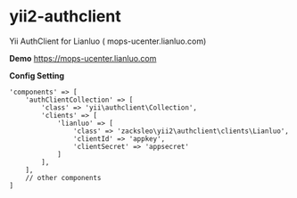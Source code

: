# yii2-authclient
Yii AuthClient for Lianluo ( mops-ucenter.lianluo.com)

**Demo**
https://mops-ucenter.lianluo.com

**Config Setting**

```
'components' => [
    'authClientCollection' => [
        'class' => 'yii\authclient\Collection',
        'clients' => [
            'lianluo' => [
                'class' => 'zacksleo\yii2\authclient\clients\Lianluo',
                'clientId' => 'appkey',
                'clientSecret' => 'appsecret'
            ]
        ],
    ],
    // other components
]
```
